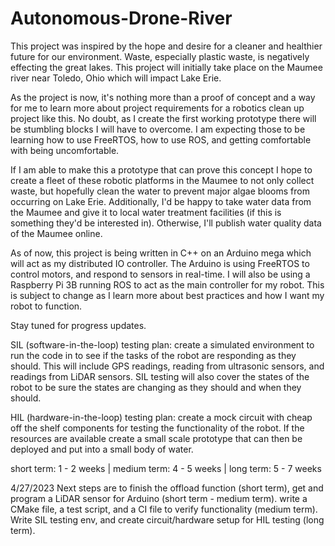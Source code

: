 # Autonomous-Drone-River
This project was inspired by the hope and desire for a cleaner and healthier future for our environment. Waste, especially plastic waste, is negatively effecting the great
lakes. This project will initially take place on the Maumee river near Toledo, Ohio which will impact Lake Erie. 

As the project is now, it's nothing more than a proof of concept and a way for me to learn more about project requirements for a robotics clean up project like this. 
No doubt, as I create the first working prototype there will be stumbling blocks I will have to overcome. I am expecting those to be learning how to use FreeRTOS, how to use
ROS, and getting comfortable with being uncomfortable. 

If I am able to make this a prototype that can prove this concept I hope to create a fleet of these robotic platforms in the Maumee to not only collect waste, but hopefully
clean the water to prevent major algae blooms from occurring on Lake Erie. Additionally, I'd be happy to take water data from the Maumee and give it to local water treatment
facilities (if this is something they'd be interested in). Otherwise, I'll publish water quality data of the Maumee online.

As of now, this project is being written in C++ on an Arduino mega which will act as my distributed IO controller. The Arduino is using FreeRTOS to control motors, and respond
to sensors in real-time. I will also be using a Raspberry Pi 3B running ROS to act as the main controller for my robot. This is subject to change as I learn more about best
practices and how I want my robot to function. 

Stay tuned for progress updates.

SIL (software-in-the-loop) testing plan: create a simulated environment to run the code in to see if the tasks of the robot are responding as they 
should. This will include GPS readings, reading from ultrasonic sensors, and readings from LiDAR sensors. SIL testing will also cover the states of the robot to be sure the 
states are changing as they should and when they should.

HIL (hardware-in-the-loop) testing plan: create a mock circuit with cheap off the shelf components for testing the functionality of the robot. If the resources are available 
create a small scale prototype that can then be deployed and put into a small body of water.

short term: 1 - 2 weeks |
medium term: 4 - 5 weeks |
long term: 5 - 7 weeks

4/27/2023
Next steps are to finish the offload function (short term), get and program a LiDAR sensor for Arduino (short term - medium term). write a CMake file, a test script, and a CI file to verify functionality (medium term). Write SIL testing env, and create circuit/hardware setup for HIL testing (long term).
